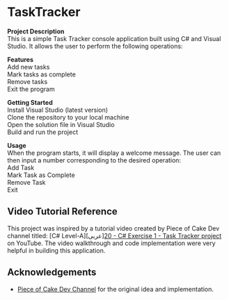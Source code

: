 # TaskTracker

**Project Description**
<br>
This is a simple Task Tracker console application built using C# and Visual Studio. It allows the user to perform the following operations:

**Features**
<br>
Add new tasks
<br>
Mark tasks as complete
<br>
Remove tasks
<br>
Exit the program

**Getting Started**
<br>
Install Visual Studio (latest version)
<br>
Clone the repository to your local machine
<br>
Open the solution file in Visual Studio
<br>
Build and run the project

**Usage**
<br>
When the program starts, it will display a welcome message. The user can then input a number corresponding to the desired operation:
<br>
Add Task
<br>
Mark Task as Complete
<br>
Remove Task
<br>
Exit


## Video Tutorial Reference
This project was inspired by a tutorial video created by Piece of Cake Dev channel titled: [C# Level-A][عربى][20 - C# Exercise 1 - Task Tracker project](https://www.youtube.com/watch?v=dHHEL3nXRuM) on YouTube. The video walkthrough and code implementation were very helpful in building this application.

## Acknowledgements
- [Piece of Cake Dev Channel](https://www.youtube.com/@poclearn) for the original idea and implementation.
